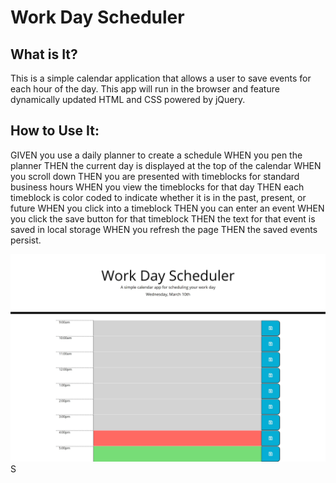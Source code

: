 # Work Day Scheduler

## What is It?

This is a simple calendar application that allows a user to save events for each hour of the day. This app will run in the browser and feature dynamically updated HTML and CSS powered by jQuery.

## How to Use It:

GIVEN you use a daily planner to create a schedule
WHEN you pen the planner
THEN the current day is displayed at the top of the calendar
WHEN you scroll down
THEN you are presented with timeblocks for standard business hours
WHEN you view the timeblocks for that day
THEN each timeblock is color coded to indicate whether it is in the past, present, or future
WHEN you click into a timeblock
THEN you can enter an event
WHEN you click the save button for that timeblock
THEN the text for that event is saved in local storage
WHEN you refresh the page
THEN the saved events persist.

![alt text](https://github.com/j-toups/plan-to-ruin-your-day/blob/c66fb1922ce52400df89a2ba50b38c78a4a4da36/Scheduler%20Capture.jpeg)S